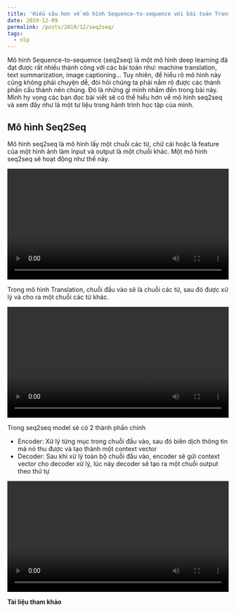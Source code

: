 ```yaml
---
title: 'Hiểu sâu hơn về mô hình Sequence-to-sequence với bài toán Translate'
date: 2019-12-09
permalink: /posts/2019/12/seq2seq/
tags:
  - nlp
---
```


Mô hình Sequence-to-sequence (seq2seq) là một mô hình deep learning đã đạt được rất nhiều thành công với các bài toán như: machine translation, text summarization, image captioning...  Tuy nhiên, để hiểu rõ mô hình này cũng không phải chuyện dễ, đòi hỏi chúng ta phải nắm rõ được các thành phần cấu thành nên chúng. Đó là những gì mình nhắm đến trong bài này. Mình hy vọng các bạn đọc bài viết sẽ có thể hiểu hơn về mô hình seq2seq và xem đây như là một tư liệu trong hành trình học tập của mình.

## Mô hình Seq2Seq

Mô hình seq2seq là mô hình lấy một chuỗi các từ, chữ cái hoặc là feature của một hình ảnh làm input và output là một chuỗi khác. Một mô hình seq2seq sẽ hoạt động như thế này. 

<video width="100%" height="auto" loop="" autoplay="" controls="">
  <source src="https://jalammar.github.io/images/seq2seq_1.mp4" type="video/mp4">
  Your browser does not support the video tag.
</video>

Trong mô hình Translation, chuỗi đầu vào sẽ là chuỗi các từ, sau đó được xử lý và cho ra một chuỗi các từ khác.

<video width="100%" height="auto" loop="" autoplay="" controls="">
  <source src="https://jalammar.github.io/images/seq2seq_2.mp4" type="video/mp4">
  Your browser does not support the video tag.
</video>

Trong seq2seq model sẽ có 2 thành phần chính

- Encoder: Xử lý từng mục trong chuỗi đầu vào, sau đó biên dịch thông tin mà nó thu được và tạo thành một context vector
- Decoder: Sau khi xử lý toàn bộ chuỗi đầu vào, encoder sẽ gửi context vector cho decoder xử lý, lúc này decoder sẽ tạo ra một chuỗi output theo thứ tự

<video width="100%" height="auto" loop="" autoplay="" controls="">
  <source src="https://jalammar.github.io/images/seq2seq_3.mp4" type="video/mp4">
  Your browser does not support the video tag.
</video>

**Tài liệu tham khảo**